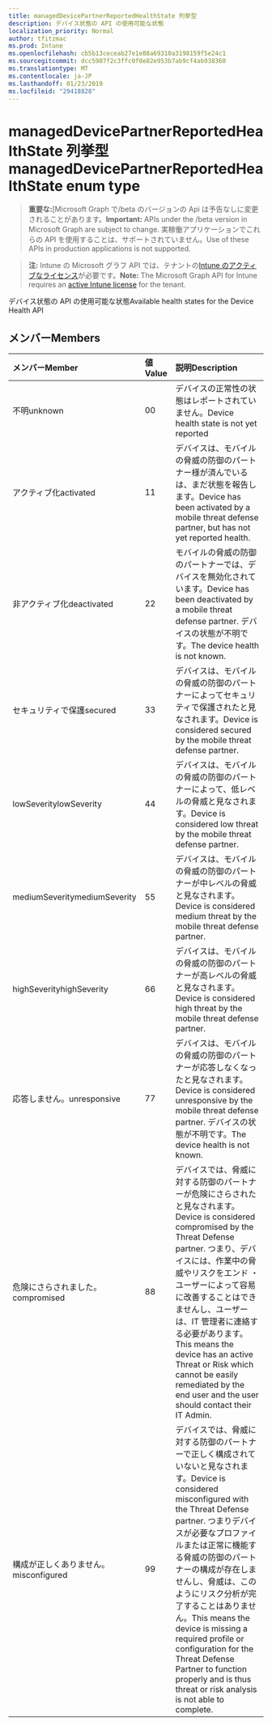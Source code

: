 ```yaml
---
title: managedDevicePartnerReportedHealthState 列挙型
description: デバイス状態の API の使用可能な状態
localization_priority: Normal
author: tfitzmac
ms.prod: Intune
ms.openlocfilehash: cb5b13ceceab27e1e88a69310a3198159f5e24c1
ms.sourcegitcommit: dcc5907f2c3ffc0f0e82e953b7ab9cf4ab938360
ms.translationtype: MT
ms.contentlocale: ja-JP
ms.lasthandoff: 01/23/2019
ms.locfileid: "29418828"
---
```

# <a name="manageddevicepartnerreportedhealthstate-enum-type"></a><span data-ttu-id="6edef-103">managedDevicePartnerReportedHealthState 列挙型</span><span class="sxs-lookup"><span data-stu-id="6edef-103">managedDevicePartnerReportedHealthState enum type</span></span>

> <span data-ttu-id="6edef-104">**重要な:**[Microsoft Graph で/beta のバージョンの Api は予告なしに変更されることがあります。</span><span class="sxs-lookup"><span data-stu-id="6edef-104">**Important:** APIs under the /beta version in Microsoft Graph are subject to change.</span></span> <span data-ttu-id="6edef-105">実稼働アプリケーションでこれらの API を使用することは、サポートされていません。</span><span class="sxs-lookup"><span data-stu-id="6edef-105">Use of these APIs in production applications is not supported.</span></span>

> <span data-ttu-id="6edef-106">**注:** Intune の Microsoft グラフ API では、テナントの[Intune のアクティブなライセンス](https://go.microsoft.com/fwlink/?linkid=839381)が必要です。</span><span class="sxs-lookup"><span data-stu-id="6edef-106">**Note:** The Microsoft Graph API for Intune requires an [active Intune license](https://go.microsoft.com/fwlink/?linkid=839381) for the tenant.</span></span>

<span data-ttu-id="6edef-107">デバイス状態の API の使用可能な状態</span><span class="sxs-lookup"><span data-stu-id="6edef-107">Available health states for the Device Health API</span></span>

## <a name="members"></a><span data-ttu-id="6edef-108">メンバー</span><span class="sxs-lookup"><span data-stu-id="6edef-108">Members</span></span>
|<span data-ttu-id="6edef-109">メンバー</span><span class="sxs-lookup"><span data-stu-id="6edef-109">Member</span></span>|<span data-ttu-id="6edef-110">値</span><span class="sxs-lookup"><span data-stu-id="6edef-110">Value</span></span>|<span data-ttu-id="6edef-111">説明</span><span class="sxs-lookup"><span data-stu-id="6edef-111">Description</span></span>|
|:---|:---|:---|
|<span data-ttu-id="6edef-112">不明</span><span class="sxs-lookup"><span data-stu-id="6edef-112">unknown</span></span>|<span data-ttu-id="6edef-113">0</span><span class="sxs-lookup"><span data-stu-id="6edef-113">0</span></span>|<span data-ttu-id="6edef-114">デバイスの正常性の状態はレポートされていません。</span><span class="sxs-lookup"><span data-stu-id="6edef-114">Device health state is not yet reported</span></span>|
|<span data-ttu-id="6edef-115">アクティブ化</span><span class="sxs-lookup"><span data-stu-id="6edef-115">activated</span></span>|<span data-ttu-id="6edef-116">1</span><span class="sxs-lookup"><span data-stu-id="6edef-116">1</span></span>|<span data-ttu-id="6edef-117">デバイスは、モバイルの脅威の防御のパートナー様が済んでいるは、まだ状態を報告します。</span><span class="sxs-lookup"><span data-stu-id="6edef-117">Device has been activated by a mobile threat defense partner, but has not yet reported health.</span></span>|
|<span data-ttu-id="6edef-118">非アクティブ化</span><span class="sxs-lookup"><span data-stu-id="6edef-118">deactivated</span></span>|<span data-ttu-id="6edef-119">2</span><span class="sxs-lookup"><span data-stu-id="6edef-119">2</span></span>|<span data-ttu-id="6edef-120">モバイルの脅威の防御のパートナーでは、デバイスを無効化されています。</span><span class="sxs-lookup"><span data-stu-id="6edef-120">Device has been deactivated by a mobile threat defense partner.</span></span> <span data-ttu-id="6edef-121">デバイスの状態が不明です。</span><span class="sxs-lookup"><span data-stu-id="6edef-121">The device health is not known.</span></span>|
|<span data-ttu-id="6edef-122">セキュリティで保護</span><span class="sxs-lookup"><span data-stu-id="6edef-122">secured</span></span>|<span data-ttu-id="6edef-123">3</span><span class="sxs-lookup"><span data-stu-id="6edef-123">3</span></span>|<span data-ttu-id="6edef-124">デバイスは、モバイルの脅威の防御のパートナーによってセキュリティで保護されたと見なされます。</span><span class="sxs-lookup"><span data-stu-id="6edef-124">Device is considered secured by the mobile threat defense partner.</span></span>|
|<span data-ttu-id="6edef-125">lowSeverity</span><span class="sxs-lookup"><span data-stu-id="6edef-125">lowSeverity</span></span>|<span data-ttu-id="6edef-126">4</span><span class="sxs-lookup"><span data-stu-id="6edef-126">4</span></span>|<span data-ttu-id="6edef-127">デバイスは、モバイルの脅威の防御のパートナーによって、低レベルの脅威と見なされます。</span><span class="sxs-lookup"><span data-stu-id="6edef-127">Device is considered low threat by the mobile threat defense partner.</span></span>|
|<span data-ttu-id="6edef-128">mediumSeverity</span><span class="sxs-lookup"><span data-stu-id="6edef-128">mediumSeverity</span></span>|<span data-ttu-id="6edef-129">5</span><span class="sxs-lookup"><span data-stu-id="6edef-129">5</span></span>|<span data-ttu-id="6edef-130">デバイスは、モバイルの脅威の防御のパートナーが中レベルの脅威と見なされます。</span><span class="sxs-lookup"><span data-stu-id="6edef-130">Device is considered medium threat by the mobile threat defense partner.</span></span>|
|<span data-ttu-id="6edef-131">highSeverity</span><span class="sxs-lookup"><span data-stu-id="6edef-131">highSeverity</span></span>|<span data-ttu-id="6edef-132">6</span><span class="sxs-lookup"><span data-stu-id="6edef-132">6</span></span>|<span data-ttu-id="6edef-133">デバイスは、モバイルの脅威の防御のパートナーが高レベルの脅威と見なされます。</span><span class="sxs-lookup"><span data-stu-id="6edef-133">Device is considered high threat by the mobile threat defense partner.</span></span>|
|<span data-ttu-id="6edef-134">応答しません。</span><span class="sxs-lookup"><span data-stu-id="6edef-134">unresponsive</span></span>|<span data-ttu-id="6edef-135">7</span><span class="sxs-lookup"><span data-stu-id="6edef-135">7</span></span>|<span data-ttu-id="6edef-136">デバイスは、モバイルの脅威の防御のパートナーが応答しなくなったと見なされます。</span><span class="sxs-lookup"><span data-stu-id="6edef-136">Device is considered unresponsive by the mobile threat defense partner.</span></span> <span data-ttu-id="6edef-137">デバイスの状態が不明です。</span><span class="sxs-lookup"><span data-stu-id="6edef-137">The device health is not known.</span></span>|
|<span data-ttu-id="6edef-138">危険にさらされました。</span><span class="sxs-lookup"><span data-stu-id="6edef-138">compromised</span></span>|<span data-ttu-id="6edef-139">8</span><span class="sxs-lookup"><span data-stu-id="6edef-139">8</span></span>|<span data-ttu-id="6edef-140">デバイスでは、脅威に対する防御のパートナーが危険にさらされたと見なされます。</span><span class="sxs-lookup"><span data-stu-id="6edef-140">Device is considered compromised by the Threat Defense partner.</span></span> <span data-ttu-id="6edef-141">つまり、デバイスには、作業中の脅威やリスクをエンド ・ ユーザーによって容易に改善することはできませんし、ユーザーは、IT 管理者に連絡する必要があります。</span><span class="sxs-lookup"><span data-stu-id="6edef-141">This means the device has an active Threat or Risk which cannot be easily remediated by the end user and the user should contact their IT Admin.</span></span>|
|<span data-ttu-id="6edef-142">構成が正しくありません。</span><span class="sxs-lookup"><span data-stu-id="6edef-142">misconfigured</span></span>|<span data-ttu-id="6edef-143">9</span><span class="sxs-lookup"><span data-stu-id="6edef-143">9</span></span>|<span data-ttu-id="6edef-144">デバイスでは、脅威に対する防御のパートナーで正しく構成されていないと見なされます。</span><span class="sxs-lookup"><span data-stu-id="6edef-144">Device is considered misconfigured with the Threat Defense partner.</span></span> <span data-ttu-id="6edef-145">つまりデバイスが必要なプロファイルまたは正常に機能する脅威の防御のパートナーの構成が存在しませんし、脅威は、このようにリスク分析が完了することはありません。</span><span class="sxs-lookup"><span data-stu-id="6edef-145">This means the device is missing a required profile or configuration for the Threat Defense Partner to function properly and is thus threat or risk analysis is not able to complete.</span></span>|




